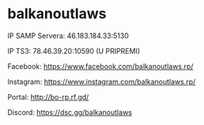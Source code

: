 # balkanoutlaws
IP SAMP Servera: 46.183.184.33:5130

IP TS3: 78.46.39.20:10590 (U PRIPREMI)

Facebook:  https://www.facebook.com/balkanoutlaws.rp/

Instagram: https://www.instagram.com/balkanoutlaws.rp/

Portal: http://bo-rp.rf.gd/

Discord: https://dsc.gg/balkanoutlaws
